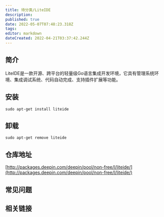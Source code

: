 ```yaml
---
title: 待分类/LiteIDE
description: 
published: true
date: 2022-05-07T07:48:23.318Z
tags: 
editor: markdown
dateCreated: 2022-04-21T03:37:42.244Z
---
```


## 简介

LiteIDE是一款开源、跨平台的轻量级Go语言集成开发环境，它具有管理系统环境、集成调试系统、代码自动完成、支持插件扩展等功能。

## 安装

`sudo apt-get install liteide`

## 卸载

`sudo apt-get remove liteide`

## 仓库地址

[http://packages.deepin.com/deepin/pool/non-free/l/liteide/](http://packages.deepin.com/deepin/pool/non-free/l/liteide/)


## 常见问题


## 相关链接